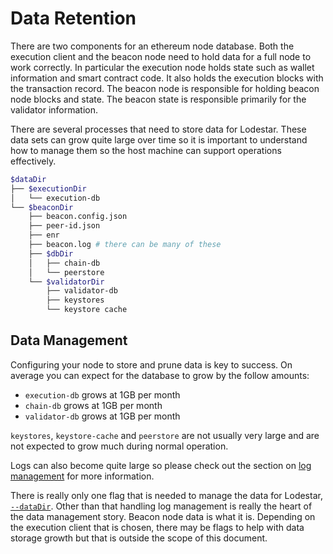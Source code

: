 # Data Retention

There are two components for an ethereum node database.  Both the execution client and the beacon node need to hold data for a full node to work correctly.  In particular the execution node holds state such as wallet information and smart contract code. It also holds the execution blocks with the transaction record.  The beacon node is responsible for holding beacon node blocks and state. The beacon state is responsible primarily for the validator information.

There are several processes that need to store data for Lodestar. These data sets can grow quite large over time so it is important to understand how to manage them so the host machine can support operations effectively.

```bash
$dataDir
├── $executionDir
│   └── execution-db
└── $beaconDir
    ├── beacon.config.json
    ├── peer-id.json
    ├── enr
    ├── beacon.log # there can be many of these
    ├── $dbDir
    │   ├── chain-db
    │   └── peerstore
    └── $validatorDir
        ├── validator-db
        ├── keystores
        └── keystore cache
```

## Data Management

Configuring your node to store and prune data is key to success.  On average you can expect for the database to grow by the follow amounts:

- `execution-db` grows at 1GB per month
- `chain-db` grows at 1GB per month
- `validator-db` grows at 1GB per month

`keystores`, `keystore-cache` and `peerstore` are not usually very large and are not expected to grow much during normal operation.

Logs can also become quite large so please check out the section on [log management](../logging-and-metrics/log-management.md) for more information.

There is really only one flag that is needed to manage the data for Lodestar, [`--dataDir`](./configuration.md#--dataDir).  Other than that handling log management is really the heart of the data management story. Beacon node data is what it is. Depending on the execution client that is chosen, there may be flags to help with data storage growth but that is outside the scope of this document.